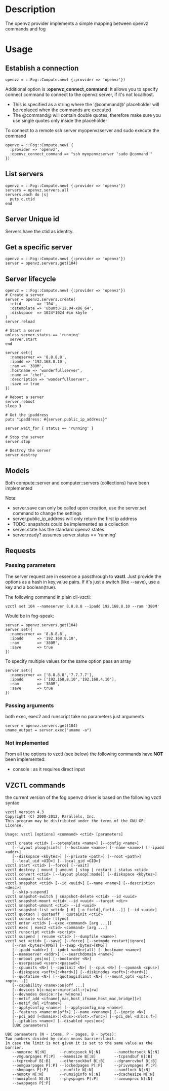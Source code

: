 # Description
The openvz provider implements a simple mapping between openvz commands and fog

# Usage
## Establish a connection
    openvz = ::Fog::Compute.new( {:provider => 'openvz'})

Additional option is **:openvz_connect_command**:
It allows you to specify connect command to connect to the openvz server, if it's not localhost.

- This is specified as a string where the '@command@' placeholder will be replaced when the commands are executed
- The @command@ will contain double quotes, therefore make sure you use single quotes only inside the placeholder

To connect to a remote ssh server myopenvzserver and sudo execute the command

    openvz = ::Fog::Compute.new( {
      :provider => 'openvz',
      :openvz_connect_command => "ssh myopenvzserver 'sudo @command'"
    })

## List servers

    openvz = ::Fog::Compute.new( {:provider => 'openvz'})
    servers = openvz.servers.all
    servers.each do |s|
      puts c.ctid
    end

## Server Unique id
Servers have the ctid as identity.

## Get a specific server

    openvz = ::Fog::Compute.new( {:provider => 'openvz'})
    server = openvz.servers.get(104)

## Server lifecycle

    openvz = ::Fog::Compute.new( {:provider => 'openvz'})
    # Create a server
    server = openvz.servers.create(
      :ctid       => '104',
      :ostemplate => 'ubuntu-12.04-x86_64',
      :diskspace  => 1024*1024 #in kbyte
    )
    server.reload

    # Start a server
    unless server.status == 'running'
      server.start
    end

    server.set({
      :nameserver => '8.8.8.8',
      :ipadd => '192.168.8.10',
      :ram => '380M',
      :hostname => 'wonderfullserver',
      :name => 'chef',
      :description => 'wonderfullserver',
      :save => true
    })

    # Reboot a server
    server.reboot
    sleep 3

    # Get the ipaddress
    puts "ipaddress: #{server.public_ip_address}"

    server.wait_for { status == 'running' }

    # Stop the server
    server.stop

    # Destroy the server
    server.destroy

## Models
Both compute::server and computer::servers (collections) have been implemented

Note:
- server.save can only be called upon creation, use the server.set command to change the settings
- server.public_ip_address will only return the first ip address
- TODO: snapshots could be implemented as a collection
- server.state has the standard openvz states.
- server.ready? assumes server.status == 'running'

## Requests
### Passing parameters
The server request are in essence a passthrough to __vzctl__.
Just provide the options as a hash in key,value pairs.
If it's just a switch (like --save), use a key and a boolean(true).

The following command in plain cli-vzctl:

    vzctl set 104 --nameserver 8.8.8.8 --ipadd 192.168.8.10 --ram '380M'

Would be in fog-speak:

    server = openvz.servers.get(104)
    server.set({
      :nameserver => '8.8.8.8',
      :ipadd      => '192.168.8.10',
      :ram        => '380M',
      :save       => true
    })

To specify multiple values for the same option pass an array

    server.set({
      :nameserver => ['8.8.8.8','7.7.7.7'],
      :ipadd      => ['192.168.8.10','192.168.4.10'],
      :ram        => '380M',
      :save       => true
    })

### Passing arguments
both exec, exec2 and runscript take no parameters just arguments

    server = openvz.servers.get(104)
    uname_output = server.exec("uname -a")

### Not implemented
From all the options to vzctl (see below) the following commands have **NOT** been implemented:

- console : as it requires direct input

## VZCTL commands

the current version of the fog openvz driver is based on the following vzctl syntax

    vzctl version 4.3
    Copyright (C) 2000-2012, Parallels, Inc.
    This program may be distributed under the terms of the GNU GPL License.

    Usage: vzctl [options] <command> <ctid> [parameters]

    vzctl create <ctid> [--ostemplate <name>] [--config <name>]
       [--layout ploop|simfs] [--hostname <name>] [--name <name>] [--ipadd <addr>]
       [--diskspace <kbytes>] [--private <path>] [--root <path>]
       [--local_uid <UID>] [--local_gid <GID>]
    vzctl start <ctid> [--force] [--wait]
    vzctl destroy | mount | umount | stop | restart | status <ctid>
    vzctl convert <ctid> [--layout ploop[:mode]] [--diskspace <kbytes>]
    vzctl compact <ctid>
    vzctl snapshot <ctid> [--id <uuid>] [--name <name>] [--description <desc>]
       [--skip-suspend]
    vzctl snapshot-switch | snapshot-delete <ctid> --id <uuid>
    vzctl snapshot-mount <ctid> --id <uuid> --target <dir>
    vzctl snapshot-umount <ctid> --id <uuid>
    vzctl snapshot-list <ctid> [-H] [-o field[,field...]] [--id <uuid>]
    vzctl quotaon | quotaoff | quotainit <ctid>
    vzctl console <ctid> [ttyno]
    vzctl enter <ctid> [--exec <command> [arg ...]]
    vzctl exec | exec2 <ctid> <command> [arg ...]
    vzctl runscript <ctid> <script>
    vzctl suspend | resume <ctid> [--dumpfile <name>]
    vzctl set <ctid> [--save] [--force] [--setmode restart|ignore]
       [--ram <bytes>[KMG]] [--swap <bytes>[KMG]]
       [--ipadd <addr>] [--ipdel <addr>|all] [--hostname <name>]
       [--nameserver <addr>] [--searchdomain <name>]
       [--onboot yes|no] [--bootorder <N>]
       [--userpasswd <user>:<passwd>]
       [--cpuunits <N>] [--cpulimit <N>] [--cpus <N>] [--cpumask <cpus>]
       [--diskspace <soft>[:<hard>]] [--diskinodes <soft>[:<hard>]]
       [--quotatime <N>] [--quotaugidlimit <N>] [--mount_opts <opt>[,<opt>...]]
       [--capability <name>:on|off ...]
       [--devices b|c:major:minor|all:r|w|rw]
       [--devnodes device:r|w|rw|none]
       [--netif_add <ifname[,mac,host_ifname,host_mac,bridge]]>]
       [--netif_del <ifname>]
       [--applyconfig <name>] [--applyconfig_map <name>]
       [--features <name:on|off>] [--name <vename>] [--ioprio <N>]
       [--pci_add [<domain>:]<bus>:<slot>.<func>] [--pci_del <d:b:s.f>]
       [--iptables <name>] [--disabled <yes|no>]
       [UBC parameters]

    UBC parameters (N - items, P - pages, B - bytes):
    Two numbers divided by colon means barrier:limit.
    In case the limit is not given it is set to the same value as the barrier.
       --numproc N[:N]      --numtcpsock N[:N]      --numothersock N[:N]
       --vmguarpages P[:P]  --kmemsize B[:B]        --tcpsndbuf B[:B]
       --tcprcvbuf B[:B]    --othersockbuf B[:B]    --dgramrcvbuf B[:B]
       --oomguarpages P[:P] --lockedpages P[:P]     --privvmpages P[:P]
       --shmpages P[:P]     --numfile N[:N]         --numflock N[:N]
       --numpty N[:N]       --numsiginfo N[:N]      --dcachesize N[:N]
       --numiptent N[:N]    --physpages P[:P]       --avnumproc N[:N]
       --swappages P[:P]

